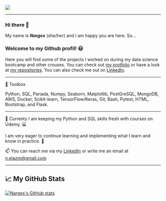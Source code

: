 ![](https://komarev.com/ghpvc/?username=NargesEl&color=2eb8a3&style=plastic&label=Profile+visitors)

---
### Hi there 👋
My name is ***Narges*** (she/her) and I am happy you are here. So...

### Welcome to my Github profil! :smiley:

Here you will find some of the projects I worked on during my data science bootcamp and other crouses. You can check out [my protfolio](https://nargesel.github.io/My-Portfolio/) or have a look at [my repositories](https://github.com/NargesEl?tab=repositories). You can also check me out on [LinkedIn](https://www.linkedin.com/in/nelazm/).

---

🧰 Toolbox

Python, SQL, Panada, Numpy, Seaborn, Matplotlib, PostGreSQL, MongoDB, AWS, Docker, Scikit-learn, TensorFlow/Keras, Git, Bash, Pytest, HTML, Bootstrap, and Flask.

---


:open_book:  Currenty I am keeping my Python and SQL skills fresh with courses on Udemy. :computer: 

I am very eager to continue learning and implementing what I learn and know in practice. :brain: 

📫 You can reach me via my [LinkedIn](https://www.linkedin.com/in/nelazm/) or write me an email at n.elazm@gmail.com

---


## &#x1f4c8; My GitHub Stats
[![Narges's GitHub stats](https://github-readme-stats.vercel.app/api?username=NargesEL&theme=radical)](https://github.com/anuraghazra/github-readme-stats)


<!--
**NargesEl/NargesEL** is a ✨ _special_ ✨ repository because its `README.md` (this file) appears on your GitHub profile.

Here are some ideas to get you started:

- 🔭 I’m currently working on ...
- 🌱 I’m currently learning ...
- 👯 I’m looking to collaborate on ...
- 🤔 I’m looking for help with ...
- 💬 Ask me about ...
-
- 😄 Pronouns: ...
- ⚡ Fun fact: ...
-->

